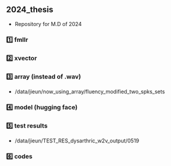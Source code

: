 ## 2024_thesis
- Repository for M.D of 2024

### 1️⃣ fmllr 

### 2️⃣ xvector

### 3️⃣ array (instead of .wav)
- /data/jieun/now_using_array/fluency_modified_two_spks_sets

### 4️⃣ model (hugging face)

### 5️⃣ test results
- /data/jieun/TEST_RES_dysarthric_w2v_output/0519

### 6️⃣ codes
